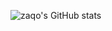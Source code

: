 
![zaqo's GitHub stats](https://github-readme-stats.vercel.app/api?username=zaqoenv&show_icons=true&theme=radical)

